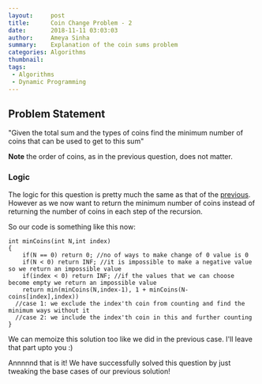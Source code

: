 ```yaml
---
layout:     post
title:      Coin Change Problem - 2
date:       2018-11-11 03:03:03
author:     Ameya Sinha
summary:    Explanation of the coin sums problem
categories: Algorithms
thumbnail:  
tags:
 - Algorithms
 - Dynamic Programming
---
```


## Problem Statement
"Given the total sum and the types of coins find the minimum number of coins that can be used to get to this sum"

**Note** the order of coins, as in the previous question, does not matter.

### Logic
The logic for this question is pretty much the same as that of the [previous][1].  
However as we now want to return the minimum number of coins instead of returning the number of coins in each step of the recursion.

So our code is something like this now:
```
int minCoins(int N,int index)
{
	if(N == 0) return 0; //no of ways to make change of 0 value is 0
	if(N < 0) return INF; //it is impossible to make a negative value so we return an impossible value
	if(index < 0) return INF; //if the values that we can choose become empty we return an impossible value
	return min(minCoins(N,index-1), 1 + minCoins(N-coins[index],index))
  //case 1: we exclude the index'th coin from counting and find the minimum ways without it
  //case 2: we include the index'th coin in this and further counting
}
```
We can memoize this solution too like we did in the previous case. I'll leave that part upto you :)

Annnnnd that is it! We have successfully solved this question by just tweaking the base cases of our previous solution!

[1]: https://ameyanator.github.io/algorithms/2018/11/11/CoinSums/
